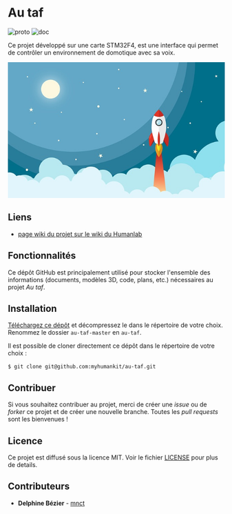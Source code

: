 # Au taf
![proto](https://img.shields.io/badge/proto-en%20cours-orange.svg "proto")
![doc](https://img.shields.io/badge/doc-en%20cours-orange.svg "doc")

Ce projet développé sur une carte STM32F4, est une interface qui permet de contrôler un environnement de domotique avec sa voix.

![featured_image](https://raw.githubusercontent.com/myhumankit/myworkshop/master/images/default_featured_image.jpg)

## Liens
 * [page wiki du projet sur le wiki du Humanlab](http://wikilab.myhumankit.org/index.php?title=Projets:Au_taf)

## Fonctionnalités
Ce dépôt GitHub est principalement utilisé pour stocker l'ensemble des informations (documents, modèles 3D, code, plans, etc.) nécessaires au projet _Au taf_.

## Installation
[Téléchargez ce dépôt](https://github.com/myhumankit/au-taf/archive/master.zip) et décompressez le dans le répertoire de votre choix. Renommez le dossier `au-taf-master` en `au-taf`.

Il est possible de cloner directement ce dépôt dans le répertoire de votre choix :

```
$ git clone git@github.com:myhumankit/au-taf.git
```

## Contribuer
Si vous souhaitez contribuer au projet, merci de créer une _issue_ ou de _forker_ ce projet et de créer une nouvelle branche. Toutes les _pull requests_ sont les bienvenues !

## Licence
Ce projet est diffusé sous la licence MIT. Voir le fichier [LICENSE](LICENSE) pour plus de details.

## Contributeurs
 * **Delphine Bézier** - [mnct](https://github.com/mnct)